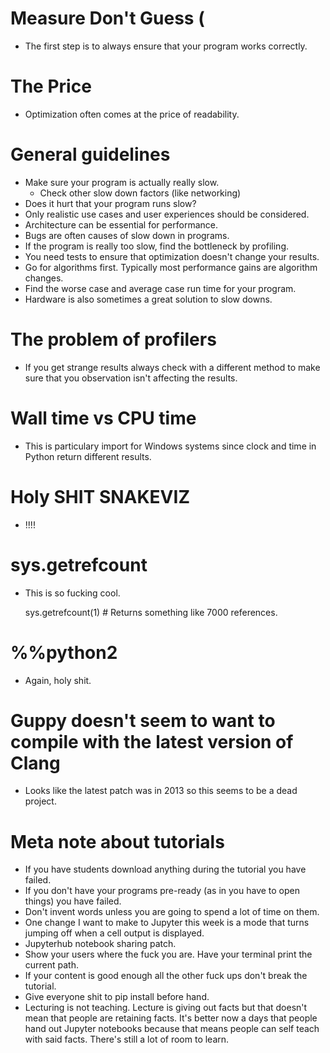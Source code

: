 # Measure Don't Guess (

* The first step is to always ensure that your program works correctly.

# The Price
* Optimization often comes at the price of readability.

# General guidelines
* Make sure your program is actually really slow.
    * Check other slow down factors (like networking)
* Does it hurt that your program runs slow?
* Only realistic use cases and user experiences should be considered.
* Architecture can be essential for performance.
* Bugs are often causes of slow down in programs.
* If the program is really too slow, find the bottleneck by profiling.
* You need tests to ensure that optimization doesn't change your results.
* Go for algorithms first. Typically most performance gains are algorithm
changes.
* Find the worse case and average case run time for your program.
* Hardware is also sometimes a great solution to slow downs. 

# The problem of profilers
* If you get strange results always check with a different method to make sure
that you observation isn't affecting the results.

# Wall time vs CPU time
* This is particulary import for Windows systems since clock and time in Python
return different results.

# Holy SHIT SNAKEVIZ
* !!!!

# sys.getrefcount
* This is so fucking cool.

    sys.getrefcount(1) # Returns something like 7000 references.

# %%python2 

* Again, holy shit.

# Guppy doesn't seem to want to compile with the latest version of Clang

* Looks like the latest patch was in 2013 so this seems to be a dead project.

# Meta note about tutorials
* If you have students download anything during the tutorial you have failed.
* If you don't have your programs pre-ready (as in you have to open things) you have failed.
* Don't invent words unless you are going to spend a lot of time on them.
* One change I want to make to Jupyter this week is a mode that turns jumping
off when a cell output is displayed.
* Jupyterhub notebook sharing patch.
* Show your users where the fuck you are. Have your terminal print the current path.
* If your content is good enough all the other fuck ups don't break the tutorial.
* Give everyone shit to pip install before hand.
* Lecturing is not teaching. Lecture is giving out facts but that doesn't
mean that people are retaining facts. It's better now a days that people hand
out Jupyter notebooks because that means people can self teach with said facts.
There's still a lot of room to learn.
